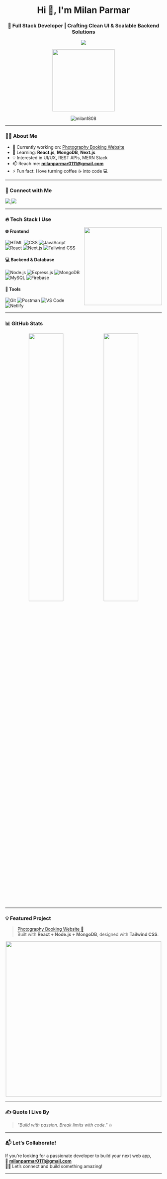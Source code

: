 <h1 align="center">Hi 👋, I'm Milan Parmar</h1>
<h3 align="center">🚀 Full Stack Developer | Crafting Clean UI & Scalable Backend Solutions</h3>

<p align="center">
  <img src="https://readme-typing-svg.demolab.com/?lines=Full+Stack+Web+Developer;React+%7C+Node+%7C+MongoDB+Enthusiast;Building+Modern+Web+Apps&font=Fira%20Code&center=true&width=500&height=50&color=00C7B7&vCenter=true&pause=1000" />
</p>

<p align="center">
  <img src="https://media.giphy.com/media/L8K62iTDkzGX6/giphy.gif" width="200" />
</p>

<p align="center">
  <img src="https://komarev.com/ghpvc/?username=milan1808&label=Profile%20Views&color=0e75b6&style=flat" alt="milan1808" />
</p>

---

### 🧑‍💻 About Me

- 🔭 Currently working on: [Photography Booking Website](https://photography-booking.netlify.app/)
- 🌱 Learning: **React.js**, **MongoDB**, **Next.js**
- 💡 Interested in UI/UX, REST APIs, MERN Stack
- 📫 Reach me: **milanparmar0111@gmail.com**
- ⚡ Fun fact: I love turning coffee ☕ into code 💻

---

### 🔗 Connect with Me

<p align="left">
  <a href="https://www.linkedin.com/in/milan-parmar2002" target="blank">
    <img src="https://img.shields.io/badge/-Milan%20Parmar-blue?style=flat-square&logo=Linkedin&logoColor=white&link=https://www.linkedin.com/in/milan-parmar2002/" />
  </a>
  <a href="mailto:milanparmar0111@gmail.com" target="blank">
    <img src="https://img.shields.io/badge/-Gmail-D14836?style=flat-square&logo=gmail&logoColor=white" />
  </a>
</p>

---

### 🔥 Tech Stack I Use

<img align="right" src="https://media.giphy.com/media/qgQUggAC3Pfv687qPC/giphy.gif" width="250" />

#### 🌐 Frontend
![HTML](https://img.shields.io/badge/-HTML-E34F26?style=flat&logo=html5&logoColor=white)
![CSS](https://img.shields.io/badge/-CSS-1572B6?style=flat&logo=css3&logoColor=white)
![JavaScript](https://img.shields.io/badge/-JavaScript-F7DF1E?style=flat&logo=javascript&logoColor=black)
![React](https://img.shields.io/badge/-React-61DAFB?style=flat&logo=react)
![Next.js](https://img.shields.io/badge/-Next.js-000000?style=flat&logo=next.js)
![Tailwind CSS](https://img.shields.io/badge/-Tailwind-06B6D4?style=flat&logo=tailwind-css)

#### 💻 Backend & Database
![Node.js](https://img.shields.io/badge/-Node.js-339933?style=flat&logo=node.js)
![Express.js](https://img.shields.io/badge/-Express-black?style=flat&logo=express)
![MongoDB](https://img.shields.io/badge/-MongoDB-47A248?style=flat&logo=mongodb)
![MySQL](https://img.shields.io/badge/-MySQL-00758F?style=flat&logo=mysql)
![Firebase](https://img.shields.io/badge/-Firebase-FFCA28?style=flat&logo=firebase)

#### 🧰 Tools
![Git](https://img.shields.io/badge/-Git-F05032?style=flat&logo=git)
![Postman](https://img.shields.io/badge/-Postman-FF6C37?style=flat&logo=postman)
![VS Code](https://img.shields.io/badge/-VSCode-007ACC?style=flat&logo=visual-studio-code)
![Netlify](https://img.shields.io/badge/-Netlify-00C7B7?style=flat&logo=netlify)

---

### 📊 GitHub Stats

<p align="center">
  <img src="https://github-readme-stats.vercel.app/api?username=milan1808&show_icons=true&theme=radical" width="47%" />
  <img src="https://github-readme-stats.vercel.app/api/top-langs/?username=milan1808&layout=compact&theme=radical" width="47%" />
</p>

---

### 💡 Featured Project

> [Photography Booking Website 🚀](https://photography-booking.netlify.app/)  
> Built with **React + Node.js + MongoDB**, designed with **Tailwind CSS**.

<p align="center">
  <img src="https://media.giphy.com/media/3o7aD2saalBwwftBIY/giphy.gif" width="500" />
</p>

---

### ✍️ Quote I Live By

> _"Build with passion. Break limits with code."_ 🔥

---

### 📬 Let’s Collaborate!

If you’re looking for a passionate developer to build your next web app,  
📧 **[milanparmar0111@gmail.com](mailto:milanparmar0111@gmail.com)**  
🧑‍💻 Let’s connect and build something amazing!

---

